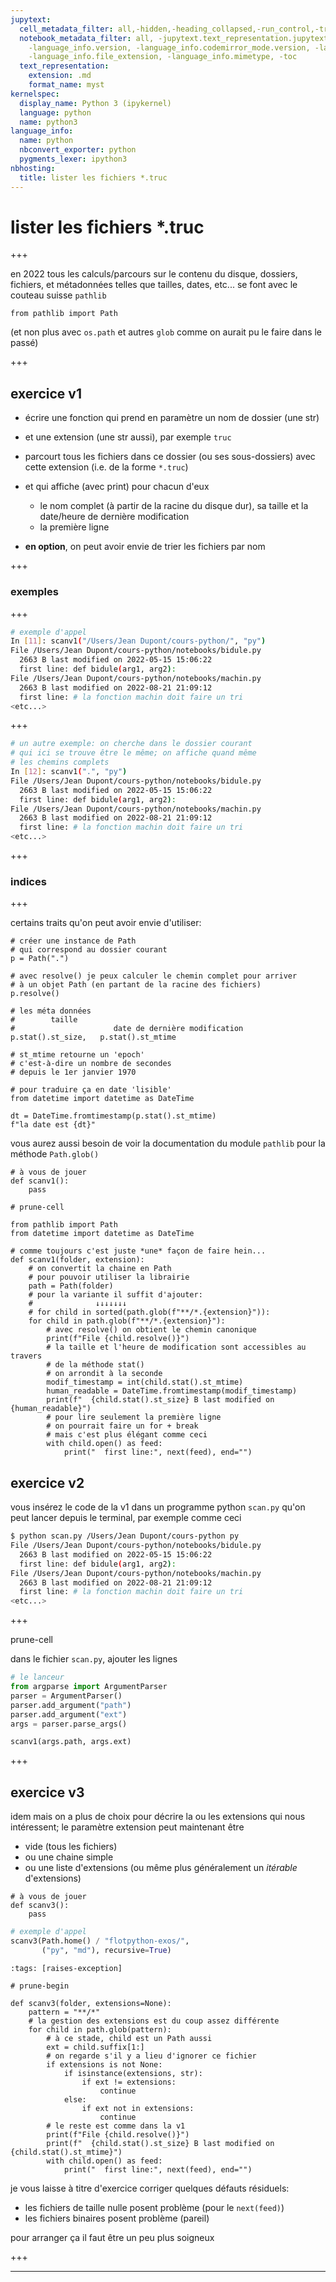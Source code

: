 ```yaml
---
jupytext:
  cell_metadata_filter: all,-hidden,-heading_collapsed,-run_control,-trusted
  notebook_metadata_filter: all, -jupytext.text_representation.jupytext_version, -jupytext.text_representation.format_version,
    -language_info.version, -language_info.codemirror_mode.version, -language_info.codemirror_mode,
    -language_info.file_extension, -language_info.mimetype, -toc
  text_representation:
    extension: .md
    format_name: myst
kernelspec:
  display_name: Python 3 (ipykernel)
  language: python
  name: python3
language_info:
  name: python
  nbconvert_exporter: python
  pygments_lexer: ipython3
nbhosting:
  title: lister les fichiers *.truc
---
```


# lister les fichiers *.truc

+++

en 2022 tous les calculs/parcours sur le contenu du disque, dossiers, fichiers, et métadonnées telles que tailles, dates, etc... se font avec le couteau suisse `pathlib`

```{code-cell} ipython3
from pathlib import Path
```

(et non plus avec `os.path` et autres `glob` comme on aurait pu le faire dans le passé)

+++

## exercice v1

* écrire une fonction qui prend en paramètre un nom de dossier (une str)
* et une extension (une str aussi), par exemple `truc`
* parcourt tous les fichiers dans ce dossier (ou ses sous-dossiers) avec cette extension (i.e. de la forme `*.truc`)
* et qui affiche (avec print) pour chacun d'eux
  * le nom complet (à partir de la racine du disque dur), sa taille et la date/heure de dernière modification
  * la première ligne

* **en option**, on peut avoir envie de trier les fichiers par nom

+++

### exemples

+++

```bash
# exemple d'appel
In [11]: scanv1("/Users/Jean Dupont/cours-python/", "py")
File /Users/Jean Dupont/cours-python/notebooks/bidule.py
  2663 B last modified on 2022-05-15 15:06:22
  first line: def bidule(arg1, arg2):
File /Users/Jean Dupont/cours-python/notebooks/machin.py
  2663 B last modified on 2022-08-21 21:09:12
  first line: # la fonction machin doit faire un tri
<etc...>
```

+++

```bash
# un autre exemple: on cherche dans le dossier courant
# qui ici se trouve être le même; on affiche quand même
# les chemins complets
In [12]: scanv1(".", "py")
File /Users/Jean Dupont/cours-python/notebooks/bidule.py
  2663 B last modified on 2022-05-15 15:06:22
  first line: def bidule(arg1, arg2):
File /Users/Jean Dupont/cours-python/notebooks/machin.py
  2663 B last modified on 2022-08-21 21:09:12
  first line: # la fonction machin doit faire un tri
<etc...>
```

+++

### indices

+++

certains traits qu'on peut avoir envie d'utiliser:

```{code-cell} ipython3
# créer une instance de Path
# qui correspond au dossier courant
p = Path(".")
```

```{code-cell} ipython3
# avec resolve() je peux calculer le chemin complet pour arriver
# à un objet Path (en partant de la racine des fichiers)
p.resolve()
```

```{code-cell} ipython3
# les méta données
#        taille
#                      date de dernière modification
p.stat().st_size,   p.stat().st_mtime
```

```{code-cell} ipython3
# st_mtime retourne un 'epoch' 
# c'est-à-dire un nombre de secondes 
# depuis le 1er janvier 1970

# pour traduire ça en date 'lisible'
from datetime import datetime as DateTime

dt = DateTime.fromtimestamp(p.stat().st_mtime)
f"la date est {dt}"
```

vous aurez aussi besoin de voir la documentation du module `pathlib` pour la méthode `Path.glob()`

```{code-cell} ipython3
# à vous de jouer
def scanv1():
    pass
```

```{code-cell} ipython3
# prune-cell

from pathlib import Path
from datetime import datetime as DateTime

# comme toujours c'est juste *une* façon de faire hein...
def scanv1(folder, extension):
    # on convertit la chaine en Path
    # pour pouvoir utiliser la librairie
    path = Path(folder)
    # pour la variante il suffit d'ajouter:
    #              ↓↓↓↓↓↓↓
    # for child in sorted(path.glob(f"**/*.{extension}")):
    for child in path.glob(f"**/*.{extension}"):
        # avec resolve() on obtient le chemin canonique
        print(f"File {child.resolve()}")
        # la taille et l'heure de modification sont accessibles au travers
        # de la méthode stat()
        # on arrondit à la seconde
        modif_timestamp = int(child.stat().st_mtime)
        human_readable = DateTime.fromtimestamp(modif_timestamp)
        print(f"  {child.stat().st_size} B last modified on {human_readable}")
        # pour lire seulement la première ligne
        # on pourrait faire un for + break
        # mais c'est plus élégant comme ceci
        with child.open() as feed:
            print("  first line:", next(feed), end="")
```

## exercice v2

vous insérez le code de la v1 dans un programme python `scan.py` qu'on peut lancer depuis le terminal, par exemple comme ceci

```bash
$ python scan.py /Users/Jean Dupont/cours-python py
File /Users/Jean Dupont/cours-python/notebooks/bidule.py
  2663 B last modified on 2022-05-15 15:06:22
  first line: def bidule(arg1, arg2):
File /Users/Jean Dupont/cours-python/notebooks/machin.py
  2663 B last modified on 2022-08-21 21:09:12
  first line: # la fonction machin doit faire un tri
<etc...>
```

+++

prune-cell

dans le fichier `scan.py`, ajouter les lignes

```python
# le lanceur
from argparse import ArgumentParser
parser = ArgumentParser()
parser.add_argument("path")
parser.add_argument("ext")
args = parser.parse_args()

scanv1(args.path, args.ext)
```

+++

## exercice v3

idem mais on a plus de choix pour décrire la ou les extensions qui nous intéressent; le paramètre extension peut maintenant être
  * vide (tous les fichiers)
  * ou une chaine simple
  * ou une liste d'extensions (ou même plus généralement un *itérable* d'extensions)

```{code-cell} ipython3
# à vous de jouer
def scanv3():
    pass
```

```python
# exemple d'appel
scanv3(Path.home() / "flotpython-exos/", 
       ("py", "md"), recursive=True)
```

```{code-cell} ipython3
:tags: [raises-exception]

# prune-begin

def scanv3(folder, extensions=None):
    pattern = "**/*"
    # la gestion des extensions est du coup assez différente
    for child in path.glob(pattern):
        # à ce stade, child est un Path aussi
        ext = child.suffix[1:]
        # on regarde s'il y a lieu d'ignorer ce fichier
        if extensions is not None:
            if isinstance(extensions, str):
                if ext != extensions:
                    continue
            else:
                if ext not in extensions:
                    continue
        # le reste est comme dans la v1
        print(f"File {child.resolve()}")
        print(f"  {child.stat().st_size} B last modified on {child.stat().st_mtime}")
        with child.open() as feed:
            print("  first line:", next(feed), end="")
```

je vous laisse à titre d'exercice corriger quelques défauts résiduels:

* les fichiers de taille nulle posent problème (pour le `next(feed)`)
* les fichiers binaires posent problème (pareil)

pour arranger ça il faut être un peu plus soigneux

+++

***
